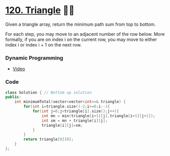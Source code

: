 # [120. Triangle](https://leetcode.com/problems/triangle/) 🌟🌟

Given a triangle array, return the minimum path sum from top to bottom.

For each step, you may move to an adjacent number of the row below. More formally, if you are on index i on the current row, you may move to either index i or index i + 1 on the next row.

### Dynamic Programming

- [Video](https://www.youtube.com/watch?v=O2eaAdBpZBQ)

### Code

```cpp
class Solution { // Bottom up solution
public:
    int minimumTotal(vector<vector<int>>& triangle) {
        for(int i=triangle.size()-2;i>=0;i--){
            for(int j=0;j<triangle[i].size();j++){
                int mn = min(triangle[i+1][j],triangle[i+1][j+1]);
                int sm = mn + triangle[i][j];
                triangle[i][j]=sm;
            }
        }
        return triangle[0][0];
    }
};
```
